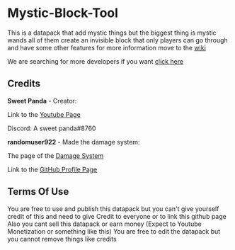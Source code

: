 # Mystic-Block-Tool
This is a datapack that add mystic things but the biggest thing is mystic wands all of them create an invisible block that only players can go through and have some other features
for more information move to the [wiki](https://github.com/hhuucckk588/Mystic-Block-Tool/wiki)


We are searching for more developers if you want [click here](https://www.youtube.com/watch?v=dQw4w9WgXcQ)



## Credits
**Sweet Panda** - Creator:

Link to the [Youtube Page](https://www.youtube.com/channel/UCwGmKyLd7WoCUoDMjFgiePg)

Discord: A sweet panda#8760


**randomuser922** - Made the damage system:

The page of the [Damage System](https://github.com/randomuser922/player-health-editor-minecraft)

Link to the [GitHub Profile Page](https://github.com/randomuser922)





## Terms Of Use
You are free to use and publish this datapack but you can't give yourself credit of this and need to give Credit to everyone or to link this github page
Also you cant sell this datapack or earn money (Expect to Youtube Monetization or something like this)
You are free to edit the datapack but you cannot remove things like credits

